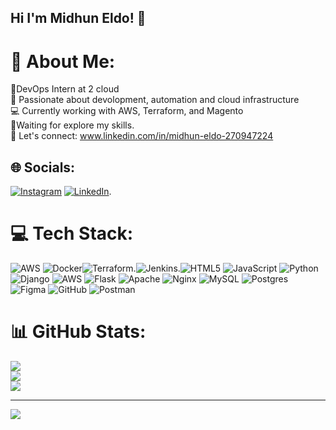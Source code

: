## Hi I'm Midhun Eldo! 👋

# 💫 About Me:
🚀DevOps Intern at 2 cloud<br>🔧 Passionate about devolopment, automation and cloud infrastructure<br>💻 Currently working with AWS, Terraform, and Magento<br>🌱Waiting for explore my skills.<br>🔗 Let's connect: www.linkedin.com/in/midhun-eldo-270947224<br>


## 🌐 Socials:
[![Instagram](https://img.shields.io/badge/Instagram-%23E4405F.svg?logo=Instagram&logoColor=white)](https://instagram.com/midhuneldo) [![LinkedIn](https://img.shields.io/badge/LinkedIn-%230077B5.svg?logo=linkedin&logoColor=white)]( www.linkedin.com/in/midhun-eldo-270947224).

# 💻 Tech Stack:
![AWS](https://img.shields.io/badge/AWS-%23FF9900.svg?style=for-the-badge&logo=amazon-aws&logoColor=white) ![Docker](https://img.shields.io/badge/docker-%230db7ed.svg?style=for-the-badge&logo=docker&logoColor=white)![Terraform](https://img.shields.io/badge/terraform-%235835CC.svg?style=for-the-badge&logo=terraform&logoColor=white).![Jenkins](https://img.shields.io/badge/jenkins-%232C5263.svg?style=for-the-badge&logo=jenkins&logoColor=white).![HTML5](https://img.shields.io/badge/html5-%23E34F26.svg?style=for-the-badge&logo=html5&logoColor=white) ![JavaScript](https://img.shields.io/badge/javascript-%23323330.svg?style=for-the-badge&logo=javascript&logoColor=%23F7DF1E) ![Python](https://img.shields.io/badge/python-3670A0?style=for-the-badge&logo=python&logoColor=ffdd54) ![Django](https://img.shields.io/badge/django-%23092E20.svg?style=for-the-badge&logo=django&logoColor=white) ![AWS](https://img.shields.io/badge/AWS-%23FF9900.svg?style=for-the-badge&logo=amazon-aws&logoColor=white) ![Flask](https://img.shields.io/badge/flask-%23000.svg?style=for-the-badge&logo=flask&logoColor=white) ![Apache](https://img.shields.io/badge/apache-%23D42029.svg?style=for-the-badge&logo=apache&logoColor=white) ![Nginx](https://img.shields.io/badge/nginx-%23009639.svg?style=for-the-badge&logo=nginx&logoColor=white) ![MySQL](https://img.shields.io/badge/mysql-4479A1.svg?style=for-the-badge&logo=mysql&logoColor=white) ![Postgres](https://img.shields.io/badge/postgres-%23316192.svg?style=for-the-badge&logo=postgresql&logoColor=white) ![Figma](https://img.shields.io/badge/figma-%23F24E1E.svg?style=for-the-badge&logo=figma&logoColor=white) ![GitHub](https://img.shields.io/badge/github-%23121011.svg?style=for-the-badge&logo=github&logoColor=white) ![Postman](https://img.shields.io/badge/Postman-FF6C37?style=for-the-badge&logo=postman&logoColor=white)
# 📊 GitHub Stats:
![](https://github-readme-stats.vercel.app/api?username=MidhunEldo&theme=radical&hide_border=true&include_all_commits=true&count_private=true)<br/>
![](https://github-readme-streak-stats.herokuapp.com/?user=MidhunEldo&theme=radical&hide_border=true)<br/>
![](https://github-readme-stats.vercel.app/api/top-langs/?username=MidhunEldo&theme=radical&hide_border=true&include_all_commits=true&count_private=true&layout=compact)

---
[![](https://visitcount.itsvg.in/api?id=MidhunEldo&icon=0&color=0)](https://visitcount.itsvg.in)

<!-- Proudly created with GPRM ( https://gprm.itsvg.in ) -->
